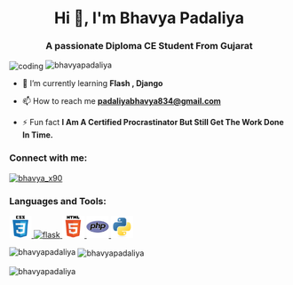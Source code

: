 <h1 align="center">Hi 👋, I'm Bhavya Padaliya</h1>
<h3 align="center">A passionate Diploma CE Student From Gujarat</h3>
<img align="center" alt="coding" width="400" src="https://media.giphy.com/media/XE90Rm9DzCVfHb7zTe/giphy.gif?cid=ecf05e47br0e825z796mkbyv99fbbwdop53k4orzwo8jadg6&ep=v1_gifs_related&rid=giphy.gif&ct=g"

<p align="left"> <img src="https://komarev.com/ghpvc/?username=bhavyapadaliya&label=Profile%20views&color=0e75b6&style=flat" alt="bhavyapadaliya" /> </p>

- 🌱 I’m currently learning **Flash , Django**

- 📫 How to reach me **padaliyabhavya834@gmail.com**

- ⚡ Fun fact **I Am A Certified Procrastinator But Still Get The Work Done In Time.**

<h3 align="left">Connect with me:</h3>
<p align="left">
<a href="https://instagram.com/bhavya_x90" target="blank"><img align="center" src="https://raw.githubusercontent.com/rahuldkjain/github-profile-readme-generator/master/src/images/icons/Social/instagram.svg" alt="bhavya_x90" height="30" width="40" /></a>
</p>

<h3 align="left">Languages and Tools:</h3>
<p align="left"> <a href="https://www.w3schools.com/css/" target="_blank" rel="noreferrer"> <img src="https://raw.githubusercontent.com/devicons/devicon/master/icons/css3/css3-original-wordmark.svg" alt="css3" width="40" height="40"/> </a> <a href="https://flask.palletsprojects.com/" target="_blank" rel="noreferrer"> <img src="https://www.vectorlogo.zone/logos/pocoo_flask/pocoo_flask-icon.svg" alt="flask" width="40" height="40"/> </a> <a href="https://www.w3.org/html/" target="_blank" rel="noreferrer"> <img src="https://raw.githubusercontent.com/devicons/devicon/master/icons/html5/html5-original-wordmark.svg" alt="html5" width="40" height="40"/> </a> <a href="https://www.php.net" target="_blank" rel="noreferrer"> <img src="https://raw.githubusercontent.com/devicons/devicon/master/icons/php/php-original.svg" alt="php" width="40" height="40"/> </a> <a href="https://www.python.org" target="_blank" rel="noreferrer"> <img src="https://raw.githubusercontent.com/devicons/devicon/master/icons/python/python-original.svg" alt="python" width="40" height="40"/> </a> </p>

<p><img align="left" src="https://github-readme-stats.vercel.app/api/top-langs?username=bhavyapadaliya&show_icons=true&locale=en&layout=compact" alt="bhavyapadaliya" /></p>

<p>&nbsp;<img align="center" src="https://github-readme-stats.vercel.app/api?username=bhavyapadaliya&show_icons=true&locale=en" alt="bhavyapadaliya" /></p>

<p><img align="center" src="https://github-readme-streak-stats.herokuapp.com/?user=bhavyapadaliya&" alt="bhavyapadaliya" /></p>
